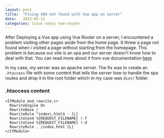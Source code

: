 ```yaml
---
layout: post
title:  "Fixing 404 not found with Vue app on server"
date:   2022-05-11 
categories: linux vuejs vue-router 
---
```



After Deploying a Vue app using Vue Router on a server, I encountered a problem visiting other pages aside from the home page. It threw a page not found when i visited a page without starting from the homepage. This problem is because our site is an spa and our server doesn't know how to deal with that. You can read more about it from vue documentation [here]('https://v3.router.vuejs.org/guide/essentials/history-mode.html#example-server-configurations')

In my case, my server was an apache server. The fix was to create an `.htaccess` file with some content that tells the server how to handle the spa routes and drop it in the root folder which in my case was `dist/` folder.
  

### .htaccess content

```
<IfModule mod_rewrite.c>
  RewriteEngine On
  RewriteBase /
  RewriteRule ^index\.html$ - [L]
  RewriteCond %{REQUEST_FILENAME} !-f
  RewriteCond %{REQUEST_FILENAME} !-d
  RewriteRule . /index.html [L]
</IfModule>


```


